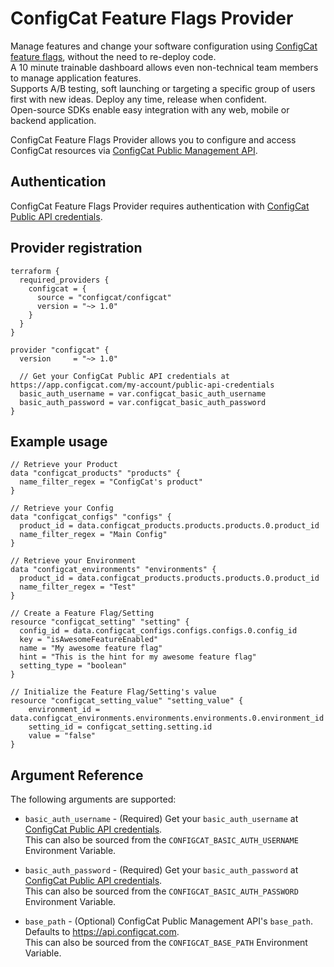# ConfigCat Feature Flags Provider

Manage features and change your software configuration using [ConfigCat feature flags](https://configcat.com), without the need to re-deploy code.  
A 10 minute trainable dashboard allows even non-technical team members to manage application features.  
Supports A/B testing, soft launching or targeting a specific group of users first with new ideas. Deploy any time, release when confident.  
Open-source SDKs enable easy integration with any web, mobile or backend application.

ConfigCat Feature Flags Provider allows you to configure and access ConfigCat resources via [ConfigCat Public Management API](https://api.configcat.com/). 

## Authentication

ConfigCat Feature Flags Provider requires authentication with [ConfigCat Public API credentials](https://app.configcat.com/my-account/public-api-credentials).

## Provider registration

```hcl
terraform {
  required_providers {
    configcat = {
      source = "configcat/configcat"
      version = "~> 1.0"
    }
  }
}

provider "configcat" {
  version     = "~> 1.0"

  // Get your ConfigCat Public API credentials at https://app.configcat.com/my-account/public-api-credentials
  basic_auth_username = var.configcat_basic_auth_username
  basic_auth_password = var.configcat_basic_auth_password
}
```

## Example usage

```hcl
// Retrieve your Product
data "configcat_products" "products" {
  name_filter_regex = "ConfigCat's product"
}

// Retrieve your Config
data "configcat_configs" "configs" {
  product_id = data.configcat_products.products.products.0.product_id
  name_filter_regex = "Main Config"
}

// Retrieve your Environment
data "configcat_environments" "environments" {
  product_id = data.configcat_products.products.products.0.product_id
  name_filter_regex = "Test"
}

// Create a Feature Flag/Setting
resource "configcat_setting" "setting" {
  config_id = data.configcat_configs.configs.configs.0.config_id
  key = "isAwesomeFeatureEnabled"
  name = "My awesome feature flag"
  hint = "This is the hint for my awesome feature flag"
  setting_type = "boolean"
}

// Initialize the Feature Flag/Setting's value
resource "configcat_setting_value" "setting_value" {
    environment_id = data.configcat_environments.environments.environments.0.environment_id
    setting_id = configcat_setting.setting.id
    value = "false"
}
```

## Argument Reference

The following arguments are supported:

* `basic_auth_username` - (Required) Get your `basic_auth_username` at [ConfigCat Public API credentials](https://app.configcat.com/my-account/public-api-credentials).  
This can also be sourced from the `CONFIGCAT_BASIC_AUTH_USERNAME` Environment Variable.

* `basic_auth_password` - (Required) Get your `basic_auth_password` at [ConfigCat Public API credentials](https://app.configcat.com/my-account/public-api-credentials).  
This can also be sourced from the `CONFIGCAT_BASIC_AUTH_PASSWORD` Environment Variable.

* `base_path` - (Optional) ConfigCat Public Management API's `base_path`. Defaults to https://api.configcat.com.  
This can also be sourced from the `CONFIGCAT_BASE_PATH` Environment Variable.
